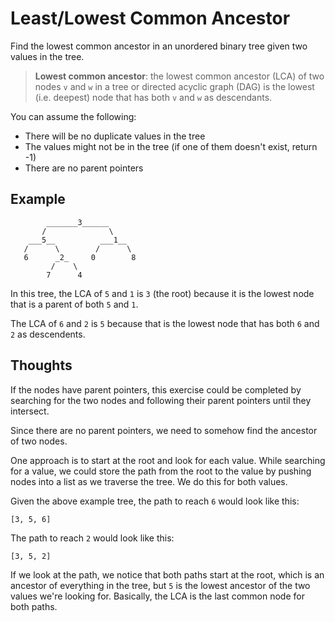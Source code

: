 # Least/Lowest Common Ancestor

Find the lowest common ancestor in an unordered binary tree given two values
in the tree.

> **Lowest common ancestor**: the lowest common ancestor (LCA) of two nodes
> `v` and `w` in a tree or directed acyclic graph (DAG) is the lowest
> (i.e. deepest) node that has both `v` and `w` as descendants.

You can assume the following:
- There will be no duplicate values in the tree
- The values might not be in the tree (if one of them doesn't exist, return -1)
- There are no parent pointers

## Example

```
        _______3______
       /              \
    ___5__          ___1__
   /      \        /      \
   6      _2_     0        8
         /    \
        7      4
```

In this tree, the LCA of `5` and `1` is `3` (the root) because it is the lowest
node that is a parent of both `5` and `1`.

The LCA of `6` and `2` is `5` because that is the lowest node that has both
`6` and `2` as descendents.

## Thoughts

If the nodes have parent pointers, this exercise could be completed by
searching for the two nodes and following their parent pointers until
they intersect.

Since there are no parent pointers, we need to somehow find the ancestor
of two nodes.

One approach is to start at the root and look for each value.
While searching for a value, we could store the path from the root to the value
by pushing nodes into a list as we traverse the tree.  We do this for both
values.

Given the above example tree, the path to reach `6` would look like this:

```
[3, 5, 6]
```

The path to reach `2` would look like this:

```
[3, 5, 2]
```

If we look at the path, we notice that both paths start at the root, which
is an ancestor of everything in the tree, but `5` is the lowest ancestor
of the two values we're looking for.  Basically, the LCA is the last common
node for both paths.
